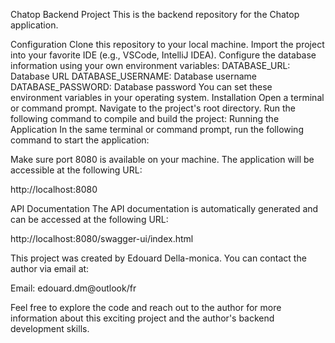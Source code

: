 
Chatop Backend Project
This is the backend repository for the Chatop application.

Configuration
Clone this repository to your local machine.
Import the project into your favorite IDE (e.g., VSCode, IntelliJ IDEA).
Configure the database information using your own environment variables:
DATABASE_URL: Database URL
DATABASE_USERNAME: Database username
DATABASE_PASSWORD: Database password You can set these environment variables in your operating system.
Installation
Open a terminal or command prompt.
Navigate to the project's root directory.
Run the following command to compile and build the project:
Running the Application
In the same terminal or command prompt, run the following command to start the application:

Make sure port 8080 is available on your machine. The application will be accessible at the following URL:

http://localhost:8080

API Documentation
The API documentation is automatically generated and can be accessed at the following URL:

http://localhost:8080/swagger-ui/index.html

This project was created by Edouard Della-monica. You can contact the author via email at:

Email: edouard.dm@outlook/fr

Feel free to explore the code and reach out to the author for more information about this exciting project and the author's backend development skills.